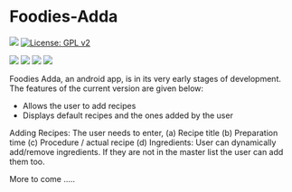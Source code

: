 # Foodies-Adda
[![](https://img.shields.io/github/last-commit/google/skia.svg)](https://github.com/firuza/Foodies-Adda/commits/master)
[![License: GPL v2](https://img.shields.io/badge/License-GPL%20v2-blue.svg)](https://www.gnu.org/licenses/old-licenses/gpl-2.0.en.html)

[![](https://img.shields.io/github/issues-pr/cdnjs/cdnjs.svg)](https://github.com/firuza/Foodies-Adda/commits/master)
[![](https://img.shields.io/github/issues-pr-closed/cdnjs/cdnjs.svg)](https://github.com/firuza/Foodies-Adda/commits/master)
[![](https://img.shields.io/github/issues/badges/shields.svg)](https://github.com/firuza/Foodies-Adda/commits/master)
[![](https://img.shields.io/github/issues-closed/badges/shields.svg)](https://github.com/firuza/Foodies-Adda/commits/master)

Foodies Adda, an android app, is in its very early stages of development. The features of the current version are given below:
- Allows the user to add recipes
- Displays default recipes and the ones added by the user 

Adding Recipes: The user needs to enter,
(a) Recipe title
(b) Preparation time
(c) Procedure / actual recipe
(d) Ingredients: User can dynamically add/remove ingredients. If they are not in the master list the user can add them too.

More to come .....
